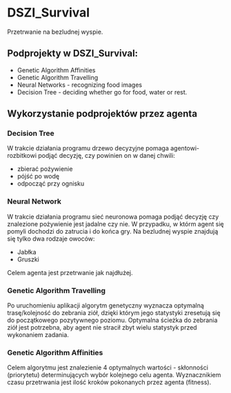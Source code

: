 # DSZI_Survival
Przetrwanie na bezludnej wyspie.

## Podprojekty w DSZI_Survival:
* Genetic Algorithm Affinities
* Genetic Algorithm Travelling
* Neural Networks - recognizing food images
* Decision Tree - deciding whether go for food, water or rest.

## Wykorzystanie podprojektów przez agenta

### Decision Tree
W trakcie działania programu drzewo decyzyjne pomaga agentowi-rozbitkowi podjąć decyzję, 
czy powinien on w danej chwili:
 * zbierać pożywienie
 * pójść po wodę
 * odpocząć przy ognisku
 
### Neural Network
W trakcie działania programu sieć neuronowa pomaga podjąć decyzję czy znalezione pożywienie jest jadalne
czy nie. W przypadku, w którm agent się pomyli dochodzi do zatrucia i do końca gry.
Na bezludnej wyspie znajdują się tylko dwa rodzaje owoców:
 * Jabłka
 * Gruszki
 
 Celem agenta jest przetrwanie jak najdłużej.
 
### Genetic Algorithm Travelling
Po uruchomieniu aplikacji algorytm genetyczny wyznacza optymalną trasę/kolejność do zebrania ziół,
dzięki którym jego statystyki zresetują się do początkowego pozytywnego poziomu. Optymalna ścieżka
do zebrania ziół jest potrzebna, aby agent nie stracił zbyt wielu statystyk przed wykonaniem zadania.

### Genetic Algorithm Affinities
Celem algorytmu jest znalezienie 4 optymalnych wartości - skłonności (priorytetu) determinujących wybór kolejnego celu agenta. Wyznacznikiem czasu przetrwania jest ilość kroków pokonanych przez agenta (fitness).